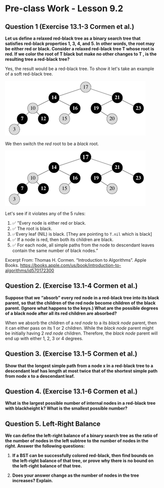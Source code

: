 # Pre-class Work - Lesson 9.2

## Question 1 (Exercise 13.1-3 Cormen et al.)

**Let us define a relaxed red-black tree as a binary search tree that satisfies red-black properties 1, 3, 4, and 5. In
other words, the root may be either red or black. Consider a relaxed red-black tree T whose root is red. If we color
the root of T black but make no other changes to T , is the resulting tree a red-black tree?**

Yes, the result would be a red-black tree. To show it let's take an example of a soft red-black tree.

![Soft Red-Black Tree](images/soft_red-black_tree.png "Original Soft Red-Black Tree")

We then switch the _red_ root to be a _black_ root.

![Red-Black Tree](images/red-black_tree.png "Red-Black Tree")

Let's see if it violates any of the 5 rules:

1. ✅ "Every node is either red or black.
2. ✅ The root is black.
3. ✅Every leaf (NIL) is black. [They are pointing to `T.nil` which is black]
4. ✅ If a node is red, then both its children are black.
5. ✅ For each node, all simple paths from the node to descendant leaves contain the same number of black nodes.”

Excerpt From: Thomas H. Cormen. “Introduction to Algorithms”. Apple Books. https://books.apple.com/us/book/introduction-to-algorithms/id570172300

## Question 2. (Exercise 13.1-4 Cormen et al.)

**Suppose that we “absorb” every red node in a red-black tree into its black parent, so that the children of the red
node become children of the black parent. (Ignore what happens to the keys.) What are the possible degrees of a
black node after all its red children are absorbed?**

When we absorb the children of a _red node_ to a its _black node_ parent, then it can either pass on its 1 or 2 children. While the _black node_ parent might be initially having 2 _red node_ children. Therefore, the _black node_ parent will end up with either 1, 2, 3 or 4 degrees.

## Question 3. (Exercise 13.1-5 Cormen et al.)

**Show that the longest simple path from a node x in a red-black tree to a descendant leaf has length at most twice
that of the shortest simple path from node x to a descendant leaf.**

## Question 4. (Exercise 13.1-6 Cormen et al.)

**What is the largest possible number of internal nodes in a red-black tree with blackheight k? What is the smallest
possible number?**

## Question 5. Left-Right Balance

**We can define the left-right balance of a binary search tree as the ratio of the number of nodes in the left subtree
to the number of nodes in the right. Answer the following questions:**

1. **If a BST can be successfully colored red-black, then find bounds on the left-right balance of that tree, or prove
why there is no bound on the left-right balance of that tree.**

2. **Does your answer change as the number of nodes in the tree increases? Explain.**
